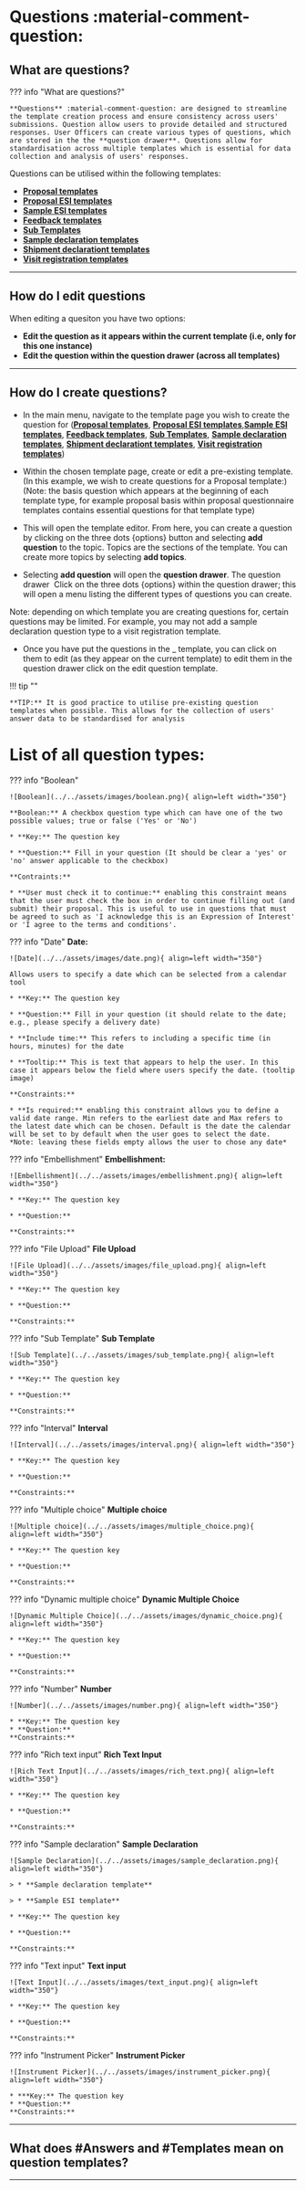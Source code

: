 # Questions :material-comment-question:

## **What are questions?**

??? info "What are questions?" 

    **Questions** :material-comment-question: are designed to streamline the template creation process and ensure consistency across users' submissions. Question allow users to provide detailed and structured responses. User Officers can create various types of questions, which are stored in the the **question drawer**. Questions allow for standardisation across multiple templates which is essential for data collection and analysis of users' responses.

Questions can be utilised within the following templates:

* [**Proposal templates**](templates/proposal_template.md)
* [**Proposal ESI templates**](templates/proposalESI_template.md)
* [**Sample ESI templates**](templates/sampleESI_template.md)
* [**Feedback templates**](templates/feedback_template.md)
* [**Sub Templates**](templates/sub_template.md)
* [**Sample declaration templates**](templates/sampledec_template.md)
* [**Shipment declarationt templates**](templates/shipment_template.md)
* [**Visit registration templates**](templates/visit_template.md)

_____________________________________________________________________________________________________

## **How do I edit questions**

When editing a quesiton you have two options:

* **Edit the question as it appears within the current template (i.e, only for this one instance)**
* **Edit the question within the question drawer (across all templates)** 

_____________________________________________________________________________________________________

## **How do I create questions?**

* In the main menu, navigate to the template page you wish to create the question for ([**Proposal templates**](templates/proposal_template.md), [**Proposal ESI templates**](templates/proposalESI_template.md),[**Sample ESI templates**](templates/sampleESI_template.md), [**Feedback templates**](templates/feedback_template.md), [**Sub Templates**](templates/sub_template.md), [**Sample declaration templates**](templates/sampledec_template.md), [**Shipment declarationt templates**](templates/shipment_template.md), [**Visit registration templates**](templates/visit_template.md))

* Within the chosen template page, create or edit a pre-existing template. 
(In this example, we wish to create questions for a Proposal template:)
(Note: the basis question which appears at the beginning of each template type, for example proposal basis within proposal questionnaire templates contains essential questions for that template type)

* This will open the template editor. From here, you can create a question by clicking on the three dots {options} button and selecting **add question** to the topic. Topics are the sections of the template. You can create more topics by selecting **add topics**.

* Selecting **add question** will open the **question drawer**. The question drawer  Click on the three dots {options} within the question drawer; this will open a menu listing the different types of questions you can create. 

Note: depending on which template you are creating questions for, certain questions may be limited. For example, you may not add a sample declaration question type to a visit registration template.


* Once you have put the questions in the _ template, you can click on them to edit (as they appear on the current template) to edit them in the question drawer click on the edit question template.


!!! tip ""

    **TIP:** It is good practice to utilise pre-existing question templates when possible. This allows for the collection of users' answer data to be standardised for analysis

# **List of all question types:**

??? info "Boolean"

    ![Boolean](../../assets/images/boolean.png){ align=left width="350"}

    **Boolean:** A checkbox question type which can have one of the two possible values; true or false ('Yes' or 'No')

    * **Key:** The question key

    * **Question:** Fill in your question (It should be clear a 'yes' or 'no' answer applicable to the checkbox)

    **Contraints:**

    * **User must check it to continue:** enabling this constraint means that the user must check the box in order to continue filling out (and submit) their proposal. This is useful to use in questions that must be agreed to such as 'I acknowledge this is an Expression of Interest' or 'I agree to the terms and conditions'.


??? info "Date"
    **Date:**

    ![Date](../../assets/images/date.png){ align=left width="350"}

    Allows users to specify a date which can be selected from a calendar tool 

    * **Key:** The question key

    * **Question:** Fill in your question (it should relate to the date; e.g., please specify a delivery date) 

    * **Include time:** This refers to including a specific time (in hours, minutes) for the date

    * **Tooltip:** This is text that appears to help the user. In this case it appears below the field where users specify the date. (tooltip image)

    **Constraints:**

    * **Is required:** enabling this constraint allows you to define a valid date range. Min refers to the earliest date and Max refers to the latest date which can be chosen. Default is the date the calendar will be set to by default when the user goes to select the date. *Note: leaving these fields empty allows the user to chose any date*


??? info "Embellishment"
    **Embellishment:**

    ![Embellishment](../../assets/images/embellishment.png){ align=left width="350"}

    * **Key:** The question key

    * **Question:**

    **Constraints:** 


??? info "File Upload"
    **File Upload**

    ![File Upload](../../assets/images/file_upload.png){ align=left width="350"}

    * **Key:** The question key

    * **Question:**

    **Constraints:** 

??? info "Sub Template"
    **Sub Template**

    ![Sub Template](../../assets/images/sub_template.png){ align=left width="350"}

    * **Key:** The question key

    * **Question:**

    **Constraints:**

??? info "Interval"
    **Interval**

    ![Interval](../../assets/images/interval.png){ align=left width="350"}

    * **Key:** The question key

    * **Question:**

    **Constraints:** 

??? info "Multiple choice"
    **Multiple choice**

    ![Multiple choice](../../assets/images/multiple_choice.png){ align=left width="350"}

    * **Key:** The question key

    * **Question:**

    **Constraints:** 

??? info "Dynamic multiple choice"
    **Dynamic Multiple Choice**

    ![Dynamic Multiple Choice](../../assets/images/dynamic_choice.png){ align=left width="350"}

    * **Key:** The question key

    * **Question:**

    **Constraints:**

??? info "Number"
    **Number**

    ![Number](../../assets/images/number.png){ align=left width="350"}

    * **Key:** The question key
    * **Question:**
    **Constraints:**


??? info "Rich text input"
    **Rich Text Input**

    ![Rich Text Input](../../assets/images/rich_text.png){ align=left width="350"}

    * **Key:** The question key

    * **Question:**

    **Constraints:**


??? info "Sample declaration"
    **Sample Declaration**

    ![Sample Declaration](../../assets/images/sample_declaration.png){ align=left width="350"}

    > * **Sample declaration template**

    > * **Sample ESI template**

    * **Key:** The question key

    * **Question:**

    **Constraints:** 

??? info "Text input"
    **Text input**

    ![Text Input](../../assets/images/text_input.png){ align=left width="350"}

    * **Key:** The question key

    * **Question:**

    **Constraints:**

??? info "Instrument Picker"
    **Instrument Picker**

    ![Instrument Picker](../../assets/images/instrument_picker.png){ align=left width="350"}

    * ***Key:** The question key
    * **Question:**
    **Constraints:**

_____________________________________________________________________________________________________

## **What does #Answers and #Templates mean on question templates?**

_____________________________________________________________________________________________________
